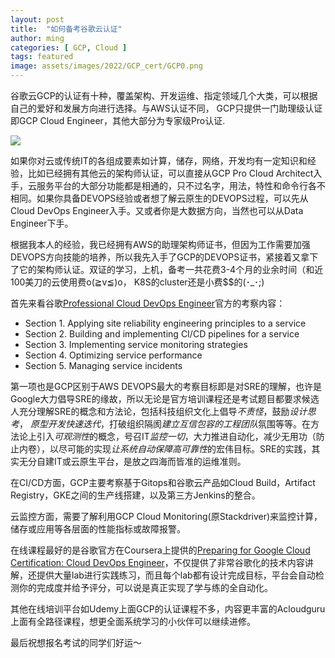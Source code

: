 ```yaml
---
layout: post
title:  "如何备考谷歌云认证"
author: ming
categories: [ GCP, Cloud ]
tags: featured
image: assets/images/2022/GCP_cert/GCP0.png
---
```

谷歌云GCP的认证有十种，覆盖架构、开发运维、指定领域几个大类，可以根据自己的爱好和发展方向进行选择。与AWS认证不同， GCP只提供一门助理级认证即GCP Cloud Engineer，其他大部分为专家级Pro认证.

![]({{site.baseurl}}/assets/images/2022/GCP_cert/GCP1.png)

如果你对云或传统IT的各组成要素如计算，储存，网络，开发均有一定知识和经验，比如已经拥有其他云的架构师认证，可以直接从GCP Pro Cloud Architect入手，云服务平台的大部分功能都是相通的，只不过名字，用法，特性和命令行各不相同。如果你具备DEVOPS经验或者想了解云原生的DEVOPS过程，可以先从Cloud DevOps Engineer入手。又或者你是大数据方向，当然也可以从Data Engineer下手。

根据我本人的经验，我已经拥有AWS的助理架构师证书，但因为工作需要加强DEVOPS方向技能的培养，所以我先入手了GCP的DEVOPS证书，紧接着又拿下了它的架构师认证。双证的学习，上机，备考一共花费3-4个月的业余时间（和近100美刀的云使用费o(≧v≦)o， K8S的cluster还是小费$$的(･_･;)

首先来看谷歌[Professional Cloud DevOps Engineer](https://cloud.google.com/certification/guides/cloud-devops-engineer)官方的考察内容：

* Section 1. Applying site reliability engineering principles to a service
* Section 2. Building and implementing CI/CD pipelines for a service
* Section 3. Implementing service monitoring strategies
* Section 4. Optimizing service performance
* Section 5. Managing service incidents

第一项也是GCP区别于AWS DEVOPS最大的考察目标即是对SRE的理解，也许是Google大力倡导SRE的缘故，所以无论是官方培训课程还是考试题目都要求候选人充分理解SRE的概念和方法论，包括科技组织文化上倡导*不责怪*，鼓励*设计思考*， *原型开发快速迭代*，打破组织隔阂*建立互信包容的工程团队*氛围等等。在方法论上引入*可观测性*的概念，号召IT*监控一切*，大力推进自动化，减少无用功（防止内卷），以尽可能的实现*让系统自动保障高可靠性*的宏伟目标。SRE的实践，其实无分自建IT或云原生平台，是放之四海而皆准的运维准则。

在CI/CD方面，GCP主要考察基于Gitops和谷歌云产品如Cloud Build，Artifact Registry，GKE之间的生产线搭建，以及第三方Jenkins的整合。

云监控方面，需要了解利用GCP Cloud Monitoring(原Stackdriver)来监控计算，储存或应用等各层面的性能指标或故障报警。

在线课程最好的是谷歌官方在Coursera上提供的[Preparing for Google Cloud Certification: Cloud DevOps Engineer](https://www.coursera.org/professional-certificates/sre-devops-engineer-google-cloud)，不仅提供了非常谷歌化的技术内容讲解，还提供大量lab进行实践练习，而且每个lab都有设计完成目标，平台会自动检测你的完成度并给予评分，可以说是真正实现了学与练的全自动化。

其他在线培训平台如Udemy上面GCP的认证课程不多，内容更丰富的Acloudguru上面有全路径课程，想更全面系统学习的小伙伴可以继续进修。

最后祝想报名考试的同学们好运～
